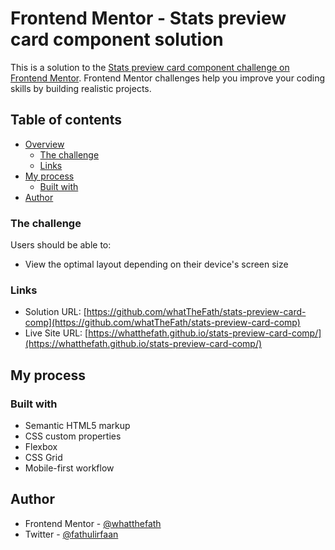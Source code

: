 # Frontend Mentor - Stats preview card component solution

This is a solution to the [Stats preview card component challenge on Frontend Mentor](https://www.frontendmentor.io/challenges/stats-preview-card-component-8JqbgoU62). Frontend Mentor challenges help you improve your coding skills by building realistic projects.

## Table of contents

- [Overview](#overview)
  - [The challenge](#the-challenge)
  - [Links](#links)
- [My process](#my-process)
  - [Built with](#built-with)
- [Author](#author)

### The challenge

Users should be able to:

- View the optimal layout depending on their device's screen size

### Links

- Solution URL: [https://github.com/whatTheFath/stats-preview-card-comp](https://github.com/whatTheFath/stats-preview-card-comp)
- Live Site URL: [https://whatthefath.github.io/stats-preview-card-comp/](https://whatthefath.github.io/stats-preview-card-comp/)

## My process

### Built with

- Semantic HTML5 markup
- CSS custom properties
- Flexbox
- CSS Grid
- Mobile-first workflow

## Author

- Frontend Mentor - [@whatthefath](https://www.frontendmentor.io/profile/whatthefath)
- Twitter - [@fathulirfaan](https://www.twitter.com/fathulirfaan)
